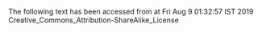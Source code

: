 The following text has been accessed from at Fri Aug 9 01:32:57 IST 2019
Creative_Commons_Attribution-ShareAlike_License
